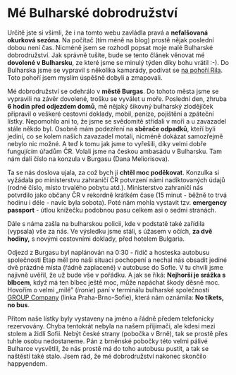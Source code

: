 # Mé Bulharské dobrodružství

Určitě jste si všimli, že i na tomto webu zavládla pravá a **nefalšovaná okurková sezóna**. Na počítač (tím méně na
blog) prostě nějak poslední dobou není čas. Nicméně jsem se rozhodl popsat moje malé Bulharské dobrodružství. Jak
správně tušíte, bude se tento článek věnovat mé **dovolené v Bulharsku**, ze které jsme se minulý týden díky bohu
vrátil :-). Do Bulharska jsme se vypravil s několika kamarády, podívat
se [na pohoří Rila](http://cs.wikipedia.org/wiki/Rila "Popis pohoří Rila"). Toto pohoří jsem myslím úspěšně dobyli a
zmapovali.

Mé dobrodružství se odehrálo v **městě Burgas**. Do tohoto města jsme se vypravili na závěr dovolené, trošku se vyválet
u moře. Poslední den, zhruba **6 hodin před odjezdem domů**, mě nějaký šikovný bulharský zlodějíček připravil o veškeré
cestovní doklady, mobil, peníze, pojištění a zpáteční lístky. Nepomohlo ani to, že jsme se svědomitě střídali v moři a u
zavazadel stále někdo byl. Osobně mám podezření na **sběrače odpadků**, kteří byli jediní, co se kolem našich zavazadel
motali, nicméně dokázat samozřejmě nebylo nic možné. A teď k tomu jak jsme to vyřešili, díky velmi dobře fungujícím
úřadům ČR. Volali jsme na českou ambasádu v Bulharsku. Tam nám dali číslo na konzula v Burgasu (Dana Meliorisova).

Ta se nás doslova ujala, za což bych ji **chtěl moc poděkovat**. Konzulka si vyžádala po ministerstvu zahraničí ČR
potvrzení námi nadiktovaných údajů (rodné číslo, místo trvalého pobytu atd.). Ministerstvo zahraničí nás potvrdilo jako
občany ČR v rekordně krátkém čase (15 minut - běžně to trvá hodinu i déle - navíc byla sobota). Poté nám mohla vystavit
tzv. **emergency passport** - útlou knížečku podobnou pasu celkem asi o sedmi stranách.

Dále s náma zašla na bulharskou policii, kde v podstatě také zařídila (vypsala) vše za nás. Ve výsledku jsme stáli, s
úžasem v očích, **za dvě hodiny,** s novými cestovními doklady, před hotelem Bulgaria.

Odjezd z Burgasu byl naplánován na 0:30 - řidič a hosteska autobusu společnosti Etap měl pro naši situaci pochopení a
nechal nás obsadit jediné dvě prázdné místa (řádně zaplacené) v autobuse do Sofie.
V tu chvíli jsme najivně uvěřil, že už bude vše v pořádku. A jak se říká: **Nejhorší je srážka s blbcem**,
když má ten blbec ještě moc, může napáchat škody děsně moc. Hovořím o velmi
„milé” (_ironie_) paní v terminálu bulharské společnosti [GROUP Company](http://www.group-ood.com/)
(linka Praha-Brno-Sofie), která nám oznámila: **No tikets, no bus**.

Přitom naše lístky byly vystaveny na jméno a řádně předem telefonicky rezervovány.
Chyba tentokrát nebyla na našem přijímači, ale kdesi mezi stolem a židlí Sofii.
Nebýt české strany (pobočka v Brně), tak se prostě přes tuhle osobu nedostaneme.
Pán z brněnské pobočky této velmi pálivé Bulharce vysvětlil, že nás prostě
má do toho autobusu pustit, a tak se naštěstí také stalo.
Jsem rád, že mé dobrodružství nakonec skončilo happyendem.
